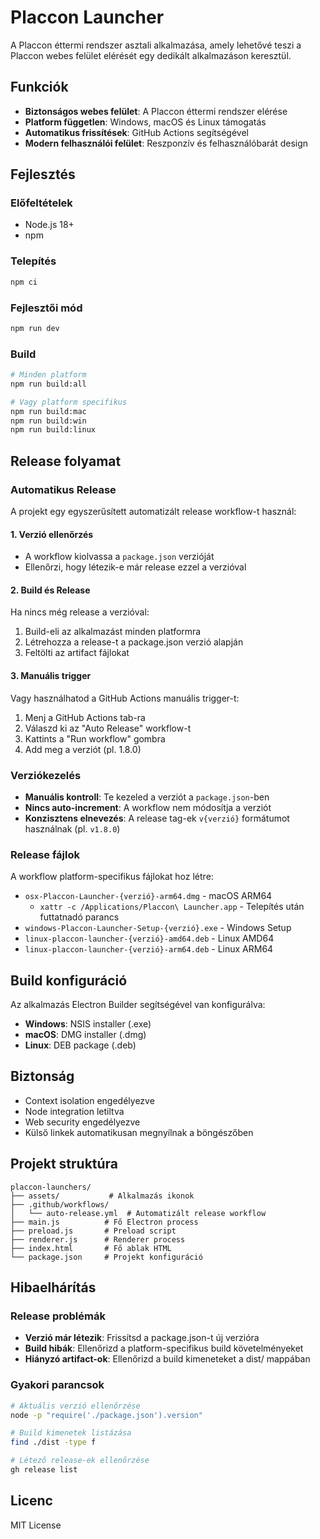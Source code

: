# Placcon Launcher

A Placcon éttermi rendszer asztali alkalmazása, amely lehetővé teszi a Placcon webes felület elérését egy dedikált alkalmazáson keresztül.

## Funkciók

- **Biztonságos webes felület**: A Placcon éttermi rendszer elérése
- **Platform független**: Windows, macOS és Linux támogatás
- **Automatikus frissítések**: GitHub Actions segítségével
- **Modern felhasználói felület**: Reszponzív és felhasználóbarát design

## Fejlesztés

### Előfeltételek

- Node.js 18+
- npm

### Telepítés

```bash
npm ci
```

### Fejlesztői mód

```bash
npm run dev
```

### Build

```bash
# Minden platform
npm run build:all

# Vagy platform specifikus
npm run build:mac
npm run build:win
npm run build:linux
```

## Release folyamat

### Automatikus Release

A projekt egy egyszerűsített automatizált release workflow-t használ:

#### 1. Verzió ellenőrzés
- A workflow kiolvassa a `package.json` verzióját
- Ellenőrzi, hogy létezik-e már release ezzel a verzióval

#### 2. Build és Release
Ha nincs még release a verzióval:
1. Build-eli az alkalmazást minden platformra
2. Létrehozza a release-t a package.json verzió alapján
3. Feltölti az artifact fájlokat

#### 3. Manuális trigger
Vagy használhatod a GitHub Actions manuális trigger-t:
1. Menj a GitHub Actions tab-ra
2. Válaszd ki az "Auto Release" workflow-t
3. Kattints a "Run workflow" gombra
4. Add meg a verziót (pl. 1.8.0)

### Verziókezelés
- **Manuális kontroll**: Te kezeled a verziót a `package.json`-ben
- **Nincs auto-increment**: A workflow nem módosítja a verziót
- **Konzisztens elnevezés**: A release tag-ek `v{verzió}` formátumot használnak (pl. `v1.8.0`)

### Release fájlok

A workflow platform-specifikus fájlokat hoz létre:
- `osx-Placcon-Launcher-{verzió}-arm64.dmg` - macOS ARM64
  -  `xattr -c /Applications/Placcon\ Launcher.app` - Telepítés után futtatnadó parancs
- `windows-Placcon-Launcher-Setup-{verzió}.exe` - Windows Setup
- `linux-placcon-launcher-{verzió}-amd64.deb` - Linux AMD64
- `linux-placcon-launcher-{verzió}-arm64.deb` - Linux ARM64

## Build konfiguráció

Az alkalmazás Electron Builder segítségével van konfigurálva:

- **Windows**: NSIS installer (.exe)
- **macOS**: DMG installer (.dmg)  
- **Linux**: DEB package (.deb)

## Biztonság

- Context isolation engedélyezve
- Node integration letiltva
- Web security engedélyezve
- Külső linkek automatikusan megnyílnak a böngészőben

## Projekt struktúra

```
placcon-launchers/
├── assets/           # Alkalmazás ikonok
├── .github/workflows/
│   └── auto-release.yml  # Automatizált release workflow
├── main.js          # Fő Electron process
├── preload.js       # Preload script
├── renderer.js      # Renderer process
├── index.html       # Fő ablak HTML
└── package.json     # Projekt konfiguráció
```

## Hibaelhárítás

### Release problémák

- **Verzió már létezik**: Frissítsd a package.json-t új verzióra
- **Build hibák**: Ellenőrizd a platform-specifikus build követelményeket
- **Hiányzó artifact-ok**: Ellenőrizd a build kimeneteket a dist/ mappában

### Gyakori parancsok

```bash
# Aktuális verzió ellenőrzése
node -p "require('./package.json').version"

# Build kimenetek listázása
find ./dist -type f

# Létező release-ek ellenőrzése
gh release list
```

## Licenc

MIT License 